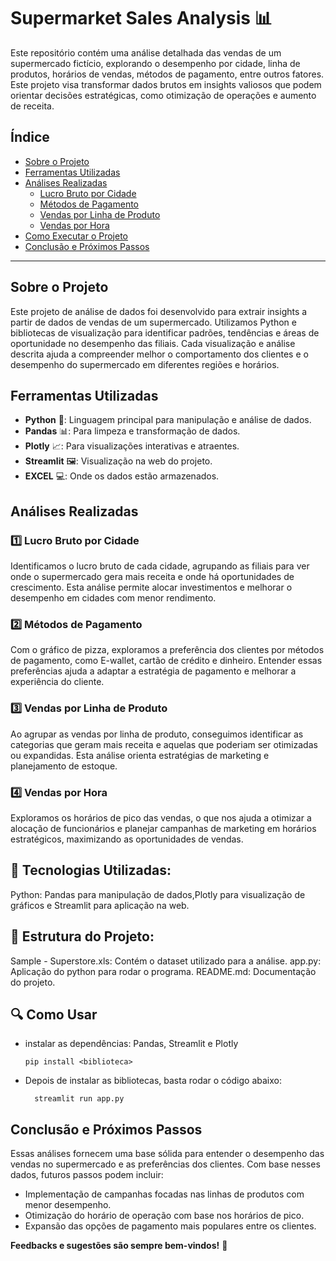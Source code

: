 # Supermarket Sales Analysis 📊

Este repositório contém uma análise detalhada das vendas de um supermercado fictício, explorando o desempenho por cidade, linha de produtos, horários de vendas, métodos de pagamento, entre outros fatores. Este projeto visa transformar dados brutos em insights valiosos que podem orientar decisões estratégicas, como otimização de operações e aumento de receita.

## Índice

- [Sobre o Projeto](#sobre-o-projeto)
- [Ferramentas Utilizadas](#ferramentas-utilizadas)
- [Análises Realizadas](#análises-realizadas)
  - [Lucro Bruto por Cidade](#lucro-bruto-por-cidade)
  - [Métodos de Pagamento](#métodos-de-pagamento)
  - [Vendas por Linha de Produto](#vendas-por-linha-de-produto)
  - [Vendas por Hora](#vendas-por-hora)
- [Como Executar o Projeto](#tecnologias-utilizadas)
- [Conclusão e Próximos Passos](#conclusão-e-próximos-passos)

---

## Sobre o Projeto

Este projeto de análise de dados foi desenvolvido para extrair insights a partir de dados de vendas de um supermercado. Utilizamos Python e bibliotecas de visualização para identificar padrões, tendências e áreas de oportunidade no desempenho das filiais. Cada visualização e análise descrita ajuda a compreender melhor o comportamento dos clientes e o desempenho do supermercado em diferentes regiões e horários.

## Ferramentas Utilizadas

- **Python** 🐍: Linguagem principal para manipulação e análise de dados.
- **Pandas** 📊: Para limpeza e transformação de dados.
- **Plotly** 📈: Para visualizações interativas e atraentes.
- **Streamlit** 🖼️: Visualização na web do projeto.
- **EXCEL** 💻: Onde os dados estão armazenados.

## Análises Realizadas

### 1️⃣ Lucro Bruto por Cidade
Identificamos o lucro bruto de cada cidade, agrupando as filiais para ver onde o supermercado gera mais receita e onde há oportunidades de crescimento. Esta análise permite alocar investimentos e melhorar o desempenho em cidades com menor rendimento.

### 2️⃣ Métodos de Pagamento
Com o gráfico de pizza, exploramos a preferência dos clientes por métodos de pagamento, como E-wallet, cartão de crédito e dinheiro. Entender essas preferências ajuda a adaptar a estratégia de pagamento e melhorar a experiência do cliente. 

### 3️⃣ Vendas por Linha de Produto
Ao agrupar as vendas por linha de produto, conseguimos identificar as categorias que geram mais receita e aquelas que poderiam ser otimizadas ou expandidas. Esta análise orienta estratégias de marketing e planejamento de estoque.

### 4️⃣ Vendas por Hora
Exploramos os horários de pico das vendas, o que nos ajuda a otimizar a alocação de funcionários e planejar campanhas de marketing em horários estratégicos, maximizando as oportunidades de vendas.

## 🧰 Tecnologias Utilizadas:
Python: Pandas para manipulação de dados,Plotly para visualização de gráficos e Streamlit para aplicação na web.

## 📂 Estrutura do Projeto: 
Sample - Superstore.xls: Contém o dataset utilizado para a análise.
app.py: Aplicação do python para rodar o programa.
README.md: Documentação do projeto.

## 🔍 Como Usar
- instalar as dependências: Pandas, Streamlit e Plotly
  
  
      pip install <biblioteca>

  
- Depois de instalar as bibliotecas, basta rodar o código abaixo:

        streamlit run app.py
  
## Conclusão e Próximos Passos

Essas análises fornecem uma base sólida para entender o desempenho das vendas no supermercado e as preferências dos clientes. Com base nesses dados, futuros passos podem incluir:

- Implementação de campanhas focadas nas linhas de produtos com menor desempenho.
- Otimização do horário de operação com base nos horários de pico.
- Expansão das opções de pagamento mais populares entre os clientes.

**Feedbacks e sugestões são sempre bem-vindos!** 🚀
